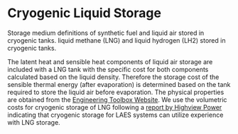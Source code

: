 # Cryogenic Liquid Storage

Storage medium definitions of synthetic fuel and liquid air stored in cryogenic tanks. liquid methane (LNG) and liquid hydrogen (LH2) stored in cryogenic tanks. 

The latent heat and sensible heat components of liquid air storage are included with a LNG tank with the specific cost for both components calculated based on the liquid density. Therefore the storage cost of the sensible thermal energy (after evaporation) is determined based on the tank required to store the liquid air before evaporation. The physical properties are obtained from the [Engineering Toolbox Website](www.engineeringtoolbox.com). We use the volumetric costs for cryogenic storage of LNG following a [report by Highview Power](https://www.highviewpower.com/wp-content/uploads/2018/04/Highview-Brochure-November-2017-Online-A4-web.pdf) indicating that cryogenic storage for LAES systems can utilize experience with LNG storage.   
